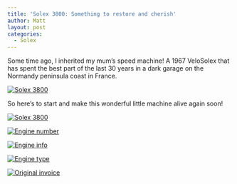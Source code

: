 ```yaml
---
title: 'Solex 3800: Something to restore and cherish'
author: Matt
layout: post
categories:
  - Solex
---
```

Some time ago, I inherited my mum&#8217;s speed machine! A 1967 VeloSolex that has spent the best part of the last 30 years in a dark garage on the Normandy peninsula coast in France.

<p class="attachement"><a href="{{ "3800.jpg" | image_path | cdn }}" title="Solex 3800" rel="lightbox[6255]"><img src="{{ "3800_r300.jpg" | image_path | cdn }}" alt="Solex 3800" /></a></p>

So here&#8217;s to start and make this wonderful little machine alive again soon!

<div class='gallery'>
    <dl class='gallery-item'>
        <dt class='gallery-icon attachement'>
          <a href="{{ "3800.jpg" | image_path | cdn }}" title="Solex 3800" rel="lightbox[6255]"><img src="{{ "3800_r300.jpg" | image_path | cdn }}" alt="Solex 3800" /></a>
        </dt>
    </dl>
    <dl class='gallery-item'>
        <dt class='gallery-icon attachement'>
          <a href="{{ "IMG_2830.jpg" | image_path | cdn }}" title="Engine number" rel="lightbox[6255]"><img src="{{ "IMG_2830_r300.jpg" | image_path | cdn }}" alt="Engine number" /></a>
        </dt>
    </dl>
    <dl class='gallery-item'>
        <dt class='gallery-icon attachement'>
          <a href="{{ "IMG_2831.jpg" | image_path | cdn }}" title="Engine info" rel="lightbox[6255]"><img src="{{ "IMG_2831_r300.jpg" | image_path | cdn }}" alt="Engine info" /></a>
        </dt>
    </dl>
    <dl class='gallery-item'>
        <dt class='gallery-icon attachement'>
          <a href="{{ "IMG_2832.jpg" | image_path | cdn }}" title="Engine type" rel="lightbox[6255]"><img src="{{ "IMG_2832_r300.jpg" | image_path | cdn }}" alt="Engine type" /></a>
        </dt>
    </dl>
    <dl class='gallery-item'>
        <dt class='gallery-icon attachement'>
          <a href="{{ "IMG_2834.jpg" | image_path | cdn }}" title="Original invoice" rel="lightbox[6255]"><img src="{{ "IMG_2834_r300.jpg" | image_path | cdn }}" alt="Original invoice" /></a>
        </dt>
    </dl>
</div>
